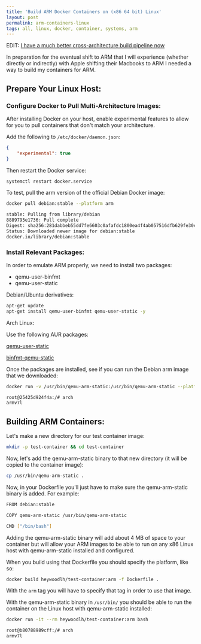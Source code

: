 ```yaml
---
title: 'Build ARM Docker Containers on (x86 64 bit) Linux'
layout: post
permalink: arm-containers-linux
tags: all, linux, docker, container, systems, arm
---
```


EDIT: [I have a much better cross-architecture build pipeline now](https://heywoodlh.io/cross-architecture-docker-images)

In preparation for the eventual shift to ARM that I will experience (whether directly or indirectly) with Apple shifting their Macbooks to ARM I needed a way to build my containers for ARM.


## Prepare Your Linux Host:


### Configure Docker to Pull Multi-Architecture Images:
After installing Docker on your host, enable experimental features to allow for you to pull containers that don't match your architecture.

Add the following to `/etc/docker/daemon.json`:

```json
{ 
    "experimental": true 
}
```


Then restart the Docker service:

```bash
systemctl restart docker.service
```

To test, pull the arm version of the official Debian Docker image:

```bash
docker pull debian:stable --platform arm

stable: Pulling from library/debian
8889795e1736: Pull complete 
Digest: sha256:281dabbeb55dd7fe6603c0afafdc1800ea4f4ab057516dfb629fe30eb642daf7
Status: Downloaded newer image for debian:stable
docker.io/library/debian:stable
```

### Install Relevant Packages:

In order to emulate ARM properly, we need to install two packages: 
- qemu-user-binfmt
- qemu-user-static

Debian/Ubuntu derivatives:

```bash
apt-get update
apt-get install qemu-user-binfmt qemu-user-static -y
```

Arch Linux:

Use the following AUR packages:

[qemu-user-static](https://aur.archlinux.org/packages/qemu-user-static/)

[binfmt-qemu-static](https://aur.archlinux.org/packages/binfmt-qemu-static/)


Once the packages are installed, see if you can run the Debian arm image that we downloaded:

```bash
docker run -v /usr/bin/qemu-arm-static:/usr/bin/qemu-arm-static --platform arm --rm -ti debian:stable bash

root@25425d924f4a:/# arch
armv7l
```


## Building ARM Containers:

Let's make a new directory for our test container image:

```bash
mkdir -p test-container && cd test-container
```

Now, let's add the qemu-arm-static binary to that new directory (it will be copied to the container image):

```bash
cp /usr/bin/qemu-arm-static .
```

Now, in your Dockerfile you'll just have to make sure the qemu-arm-static binary is added. For example:

```bash
FROM debian:stable

COPY qemu-arm-static /usr/bin/qemu-arm-static

CMD ["/bin/bash"]
```

Adding the qemu-arm-static binary will add about 4 MB of space to your container but will allow your ARM images to be able to run on any x86 Linux host with qemu-arm-static installed and configured.

When you build using that Dockerfile you should specify the platform, like so:

```bash
docker build heywoodlh/test-container:arm -f Dockerfile .
```

With the `arm` tag you will have to specify that tag in order to use that image.

With the qemu-arm-static binary in `/usr/bin/` you should be able to run the container on the Linux host with qemu-arm-static installed:

```bash
docker run -it --rm heywoodlh/test-container:arm bash

root@b80788989cff:/# arch
armv7l
```
